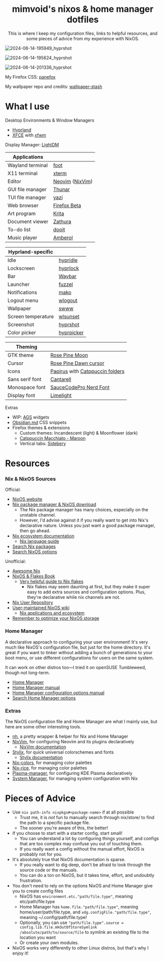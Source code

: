 <h1 align="center">mimvoid's nixos & home manager dotfiles</h1>

<p align="center">This is where I keep my configuration files, links to helpful resources, and some pieces of advice from my experience with NixOS.

<span align="center">

![2024-06-14-195949_hyprshot](https://github.com/mimvoid/nix-config/assets/153698678/3f3fd85b-64c6-4adf-8987-1d345e00d901)

![2024-06-14-195624_hyprshot](https://github.com/mimvoid/nix-config/assets/153698678/c80bb662-b7f5-434b-8613-a21cd33767ee)

![2024-06-14-201336_hyprshot](https://github.com/mimvoid/nix-config/assets/153698678/075ef3b6-456a-4543-a740-7794d1a0a8d2)

</span>

My Firefox CSS: [panefox](https://github.com/mimvoid/panefox)

My wallpaper repo and credits: [wallpaper-stash](wallpapers/README.md)

# What I use

Desktop Environments & Window Managers

- [Hyprland](https://hyprland.org/)
- [XFCE](https://xfce.org) with [xfwm](https://docs.xfce.org/xfce/xfwm4/start) 

Display Manager: [LightDM](https://github.com/canonical/lightdm)

| Applications      |                                                                        |
| ----------------- | ---------------------------------------------------------------------- |
| Wayland terminal  | [foot](https://codeberg.org/dnkl/foot)                                 |
| X11 terminal      | [xterm](https://invisible-island.net/xterm/)                           |
| Editor            | [Neovim](https://neovim.io) ([NixVim](https://github.com/nix-community/nixvim)) |
| GUI file manager  | [Thunar](https://docs.xfce.org/xfce/thunar/start)                      |
| TUI file manager  | [yazi](https://github.com/sxyazi/yazi)                                 |
| Web browser       | [Firefox Beta](https://www.mozilla.org/en-US/firefox/channel/desktop/) |
| Art program       | [Krita](https://krita.org)                                             |
| Document viewer   | [Zathura](https://git.pwmt.org/pwmt/zathura/)                          |
| To-do list        | [dooit](https://github.com/kraanzu/dooit)                              |
| Music player      | [Amberol](https://apps.gnome.org/Amberol)                              |

| Hyprland-specific  |                                                       |
| ------------------ | ----------------------------------------------------- |
| Idle               | [hypridle](https://wiki.hyprland.org/Hypr-Ecosystem/) |
| Lockscreen         | [hyprlock](https://wiki.hyprland.org/Hypr-Ecosystem/) |
| Bar                | [Waybar](https://github.com/Alexays/Waybar)           |
| Launcher           | [fuzzel](https://codeberg.org/dnkl/fuzzel)            |
| Notifications      | [mako](https://github.com/emersion/mako)              |
| Logout menu        | [wlogout](https://github.com/ArtsyMacaw/wlogout)      |
| Wallpaper          | [swww](https://github.com/LGFae/swww)                 |
| Screen temperature | [wlsunset](https://sr.ht/~kennylevinsen/wlsunset/)    |
| Screenshot         | [hyprshot](https://github.com/Gustash/hyprshot)       |
| Color picker       | [hyprpicker](https://github.com/hyprwm/hyprpicker)    |

| Theming         |                                                              |
| --------------- | ------------------------------------------------------------ |
| GTK theme       | [Rose Pine Moon](https://github.com/rose-pine/gtk)           |
| Cursor          | [Rose Pine Dawn cursor](https://github.com/rose-pine/cursor) |
| Icons           | [Papirus](https://github.com/PapirusDevelopmentTeam/papirus-icon-theme) with [Catppuccin folders](https://github.com/catppuccin/papirus-folders) |
| Sans serif font | [Cantarell](https://cantarell.gnome.org/)                    |
| Monospace font  | [SauceCodePro Nerd Font](https://www.nerdfonts.com/)         |
| Display font    | [Limelight](https://fonts.google.com/specimen/Limelight)     |

Extras

- WIP: [AGS](https://github.com/Aylur/ags) widgets
- [Obsidian.md](https://obsidian.md) CSS snippets
- Firefox themes & extensions
  - Custom themes: Incandescent (light) & Moonflower (dark)
  - [Catppuccin Macchiato - Maroon](https://github.com/catppuccin/firefox)
  - Vertical tabs: [Sidebery](https://addons.mozilla.org/en-US/firefox/addon/sidebery/)

# Resources

### Nix & NixOS Sources

Official:
- [NixOS website](https://nixos.org/)
- [Nix package manager & NixOS download](https://nixos.org/download/)
  - The Nix package manager has many choices, especially on the unstable channel.
  - However, I'd advise against it if you really want to get into Nix's declarative nature. Unless you just want a good package manager, then go ahead.
- [Nix ecosystem documentation](https://nix.dev)
  - [Nix language guide](https://nix.dev/tutorials/nix-language)
- [Search Nix packages](https://search.nixos.org/packages)
- [Search NixOS options](https://search.nixos.org/options)

Unofficial:

- [Awesome Nix](https://github.com/nix-community/awesome-nix)
- [NixOS & Flakes Book](https://nixos-and-flakes.thiscute.world)
  - [Very helpful guide to Nix flakes](https://nixos-and-flakes.thiscute.world/nixos-with-flakes/introduction-to-flakes)
    - Nix flakes may seem daunting at first, but they make it super easy to add extra sources and configuration options. Plus, they're declarative while nix channels are not.
- [Nix User Repository](https://nur.nix-community.org/)
- [User-maintained NixOS wiki](https://nixos.wiki)
  - [Nix applications and ecosystem](https://nixos.wiki/wiki/Applications)
- [Remember to optimize your NixOS storage](https://www.reddit.com/r/NixOS/comments/1cunvdw/friendly_reminder_optimizestore_is_not_on_by/)

### Home Manager
A declarative approach to configuring your user environment! It's very much like NixOS's configuration file, but just for the home directory. It's great if you want to tinker without adding a bunch of generations to your boot menu, or use different configurations for users on the same system.

It can work on other distros too—I tried it on openSUSE Tumbleweed, though not long-term.

- [Home Manager](https://github.com/nix-community/home-manager)
- [Home Manager manual](https://nix-community.github.io/home-manager/)
- [Home Manager configuration options manual](https://nix-community.github.io/home-manager/options.xhtml)
- [Search Home Manager options](https://home-manager-options.extranix.com/)

### Extras
The NixOS configuration file and Home Manager are what I mainly use, but here are some other interesting tools.

- [nh](https://github.com/viperML/nh), a pretty wrapper & helper for Nix and Home Manager
- [NixVim](https://github.com/nix-community/nixvim), for configuring Neovim and its plugins declaratively
  - [NixVim documentation](https://nix-community.github.io/nixvim/)
- [Stylix](https://github.com/danth/stylix), for quick universal colorschemes and fonts
  - [Stylix documentation](https://danth.github.io/stylix/options/nixos.html)
- [Nix-colors](https://docs.xfce.org/xfce/xfwm4/start), for managing color palettes
- [Nix-rice](https://github.com/bertof/nix-rice/), for managing color palettes
- [Plasma-manager](https://github.com/pjones/plasma-manager), for configuring KDE Plasma declaratively
- [System Manager](https://github.com/numtide/system-manager), for managing system configuration with Nix

# Pieces of Advice

- Use `nix path-info nixpkgs#<package-name>` if at all possible
  - Trust me, it is *not* fun to manually search through nix/store/ to find the path to a specific package file.
  - The sooner you're aware of this, the better!
- If you choose to start with a starter config, start small!
  - You can understand a lot by configuring things yourself, and configs that are too complex may confuse you out of touching them.
  - If you really want a config without the manual effort, NixOS is probably not for you.
- It's absolutely true that NixOS documentation is sparse.
  - If you really want to dig deep, don't be afraid to look through the source code or the manuals.
  - You can do a ton on NixOS, but it takes time, effort, and undoubtly frustration.
- You don't need to rely on the options NixOS and Home Manager give you to create config files
  - NixOS has `environment.etc."path/file.type"`, meaning etc/path/file.type
  - Home Manager has `home.file."path/file.type"`, meaning home/user/path/file.type, and `xdg.configFile."path/file.type"`, meaning ~/.config/path/file.type!
  - Optionally, you can use `"path/file.type".source = config.lib.file.mkOutOfStoreSymlink /absolute/path/to/source/file` to symlink an existing file to the location you want
  - Or create your own modules.
- NixOS works very differently to other Linux distros, but that's why I enjoy it!

